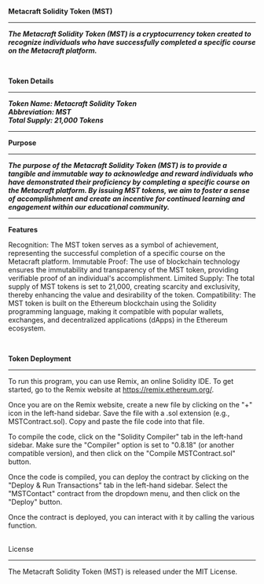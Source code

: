 **Metacraft Solidity Token (MST)**
***
***The Metacraft Solidity Token (MST) is a cryptocurrency token created to recognize individuals who have successfully completed a specific course on the Metacraft platform.***

<br>

**Token Details**
***
***Token Name: Metacraft Solidity Token <br> Abbreviation: MST <br> Total Supply: 21,000 Tokens***

***
**Purpose**
***

***The purpose of the Metacraft Solidity Token (MST) is to provide a tangible and immutable way to acknowledge and reward individuals who have demonstrated their proficiency by completing a specific course on the Metacraft platform. By issuing MST tokens, we aim to foster a sense of accomplishment and create an incentive for continued learning and engagement within our educational community.***

***
**Features**

Recognition: The MST token serves as a symbol of achievement, representing the successful completion of a specific course on the Metacraft platform.
Immutable Proof: The use of blockchain technology ensures the immutability and transparency of the MST token, providing verifiable proof of an individual's accomplishment.
Limited Supply: The total supply of MST tokens is set to 21,000, creating scarcity and exclusivity, thereby enhancing the value and desirability of the token.
Compatibility: The MST token is built on the Ethereum blockchain using the Solidity programming language, making it compatible with popular wallets, exchanges, and decentralized applications (dApps) in the Ethereum ecosystem.

<br>

**Token Deployment**

***
To run this program, you can use Remix, an online Solidity IDE. To get started, go to the Remix website at https://remix.ethereum.org/.

Once you are on the Remix website, create a new file by clicking on the "+" icon in the left-hand sidebar. Save the file with a .sol extension (e.g., MSTContract.sol). Copy and paste the file code into that file.

To compile the code, click on the "Solidity Compiler" tab in the left-hand sidebar. Make sure the "Compiler" option is set to "0.8.18" (or another compatible version), and then click on the "Compile MSTContract.sol" button.

Once the code is compiled, you can deploy the contract by clicking on the "Deploy & Run Transactions" tab in the left-hand sidebar. Select the "MSTContact" contract from the dropdown menu, and then click on the "Deploy" button.

Once the contract is deployed, you can interact with it by calling the various function. 

<br>
License

***

The Metacraft Solidity Token (MST) is released under the MIT License.
